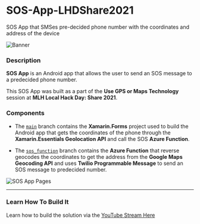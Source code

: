 # SOS-App-LHDShare2021
SOS App that SMSes pre-decided phone number with the coordinates and address of the device

![Banner](https://oberai.dev/Assets/img/Projects/SOS%20App.png)

### Description

**SOS App** is an Android app that allows the user to send an SOS message to a predecided phone number.

This SOS App was built as a part of the **Use GPS or Maps Technology** session at **MLH Local Hack Day: Share 2021**.

###  Components

* The [```main```](https://github.com/adityaoberai/SOS-App-LHDShare2021/tree/main) branch contains the **Xamarin.Forms** project used to build the Android app that gets the coordinates of the phone through the **Xamarin.Essentials Geolocation API** and call the SOS **Azure Function**.  

* The [```sos_function```](https://github.com/adityaoberai/SOS-App-LHDShare2021/tree/sos_function) branch contains the **Azure Function** that reverse geocodes the coordinates to get the address from the **Google Maps Geocoding API** and uses **Twilio Programmable Message** to send an SOS message to predecided number.  

![SOS App Pages](https://user-images.githubusercontent.com/31401437/179421060-532712c2-5770-4b4a-b437-0ed0481f8aac.png)

---

### Learn How To Build It

Learn how to build the solution via the [YouTube Stream Here](https://www.youtube.com/watch?v=Oomp0L4yeFA)
